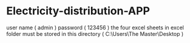 # Electricity-distribution-APP
user name ( admin )
password ( 123456 )
the four excel sheets in excel folder must be stored in this directory ( C:\Users\The Master\Desktop )
